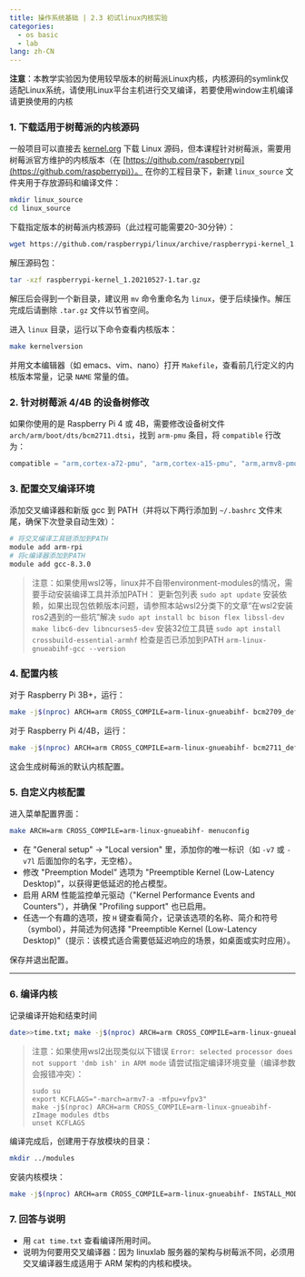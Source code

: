 ```yaml
---
title: 操作系统基础 | 2.3 初试linux内核实验
categories: 
  - os basic
  - lab
lang: zh-CN
---
```


**注意**：本教学实验因为使用较早版本的树莓派Linux内核，内核源码的symlink仅适配Linux系统，请使用Linux平台主机进行交叉编译，若要使用window主机编译请更换使用的内核

### 1. 下载适用于树莓派的内核源码
一般项目可以直接去 [kernel.org](https://kernel.org) 下载 Linux 源码，但本课程针对树莓派，需要用树莓派官方维护的内核版本（在 [https://github.com/raspberrypi](https://github.com/raspberrypi)）。
在你的工程目录下，新建 `linux_source` 文件夹用于存放源码和编译文件：
```sh
mkdir linux_source
cd linux_source
```
下载指定版本的树莓派内核源码（此过程可能需要20-30分钟）：
```sh
wget https://github.com/raspberrypi/linux/archive/raspberrypi-kernel_1.20210527-1.tar.gz
```
解压源码包：
```sh
tar -xzf raspberrypi-kernel_1.20210527-1.tar.gz
```
解压后会得到一个新目录，建议用 `mv` 命令重命名为 `linux`，便于后续操作。解压完成后请删除 `.tar.gz` 文件以节省空间。

进入 `linux` 目录，运行以下命令查看内核版本：
```sh
make kernelversion
```
并用文本编辑器（如 emacs、vim、nano）打开 `Makefile`，查看前几行定义的内核版本常量，记录 `NAME` 常量的值。

### 2. 针对树莓派 4/4B 的设备树修改
如果你使用的是 Raspberry Pi 4 或 4B，需要修改设备树文件 `arch/arm/boot/dts/bcm2711.dtsi`，找到 `arm-pmu` 条目，将 `compatible` 行改为：
```c
compatible = "arm,cortex-a72-pmu", "arm,cortex-a15-pmu", "arm,armv8-pmuv3";
```

### 3. 配置交叉编译环境
添加交叉编译器和新版 gcc 到 PATH（并将以下两行添加到 `~/.bashrc` 文件末尾，确保下次登录自动生效）：
```sh
# 将交叉编译工具链添加到PATH
module add arm-rpi
# 将c编译器添加到PATH
module add gcc-8.3.0
```

> 注意：如果使用wsl2等，linux并不自带environment-modules的情况，需要手动安装编译工具并添加PATH：
> 更新包列表
> `sudo apt update`
> 安装依赖，如果出现包依赖版本问题，请参照本站wsl2分类下的文章“在wsl2安装ros2遇到的一些坑”解决
> `sudo apt install bc bison flex libssl-dev make libc6-dev libncurses5-dev`
> 安装32位工具链
> `sudo apt install crossbuild-essential-armhf`
> 检查是否已添加到PATH
> `arm-linux-gnueabihf-gcc --version`
  
### 4. 配置内核
对于 Raspberry Pi 3B+，运行：
```sh
make -j$(nproc) ARCH=arm CROSS_COMPILE=arm-linux-gnueabihf- bcm2709_defconfig
```

对于 Raspberry Pi 4/4B，运行：
```sh
make -j$(nproc) ARCH=arm CROSS_COMPILE=arm-linux-gnueabihf- bcm2711_defconfig
```
这会生成树莓派的默认内核配置。


### 5. 自定义内核配置

进入菜单配置界面：

```sh
make ARCH=arm CROSS_COMPILE=arm-linux-gnueabihf- menuconfig
```

- 在 "General setup" -> "Local version" 里，添加你的唯一标识（如 `-v7` 或 `-v7l` 后面加你的名字，无空格）。
- 修改 "Preemption Model" 选项为 "Preemptible Kernel (Low-Latency Desktop)"，以获得更低延迟的抢占模型。
- 启用 ARM 性能监控单元驱动（"Kernel Performance Events and Counters"），并确保 "Profiling support" 也已启用。
- 任选一个有趣的选项，按 `H` 键查看简介，记录该选项的名称、简介和符号（symbol），并简述为何选择 "Preemptible Kernel (Low-Latency Desktop)"（提示：该模式适合需要低延迟响应的场景，如桌面或实时应用）。

保存并退出配置。

---

### 6. 编译内核

记录编译开始和结束时间

```sh
date>>time.txt; make -j$(nproc) ARCH=arm CROSS_COMPILE=arm-linux-gnueabihf- zImage modules dtbs; date>>time.txt
```

> 注意：如果使用wsl2出现类似以下错误
> `Error: selected processor does not support 'dmb ish' in ARM mode`
> 请尝试指定编译环境变量（编译参数会报错冲突）：
> ```
> sudo su
> export KCFLAGS="-march=armv7-a -mfpu=vfpv3"
> make -j$(nproc) ARCH=arm CROSS_COMPILE=arm-linux-gnueabihf- zImage modules dtbs
> unset KCFLAGS
> ```

编译完成后，创建用于存放模块的目录：

```sh
mkdir ../modules
```

安装内核模块：

```sh
make -j$(nproc) ARCH=arm CROSS_COMPILE=arm-linux-gnueabihf- INSTALL_MOD_PATH=../modules modules_install
```

### 7. 回答与说明

- 用 `cat time.txt` 查看编译所用时间。
- 说明为何要用交叉编译器：因为 linuxlab 服务器的架构与树莓派不同，必须用交叉编译器生成适用于 ARM 架构的内核和模块。